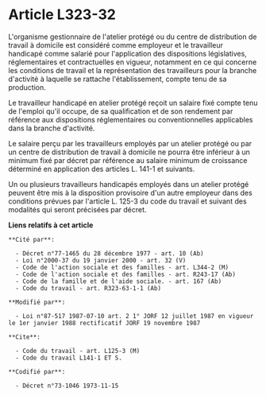 # Article L323-32

L'organisme gestionnaire de l'atelier protégé ou du centre de distribution de travail à domicile est considéré comme
employeur et le travailleur handicapé comme salarié pour l'application des dispositions législatives, réglementaires et
contractuelles en vigueur, notamment en ce qui concerne les conditions de travail et la représentation des travailleurs pour
la branche d'activité à laquelle se rattache l'établissement, compte tenu de sa production.

Le travailleur handicapé en atelier protégé reçoit un salaire fixé compte tenu de l'emploi qu'il occupe, de sa qualification
et de son rendement par référence aux dispositions réglementaires ou conventionnelles applicables dans la branche d'activité.

Le salaire perçu par les travailleurs employés par un atelier protégé ou par un centre de distribution de travail à domicile
ne pourra être inférieur à un minimum fixé par décret par référence au salaire minimum de croissance déterminé en application
des articles L. 141-1 et suivants.

Un ou plusieurs travailleurs handicapés employés dans un atelier protégé peuvent être mis à la disposition provisoire d'un
autre employeur dans des conditions prévues par l'article L. 125-3 du code du travail et suivant des modalités qui seront
précisées par décret.

**Liens relatifs à cet article**

	**Cité par**:

	  - Décret n°77-1465 du 28 décembre 1977 - art. 10 (Ab)
	  - Loi n°2000-37 du 19 janvier 2000 - art. 32 (V)
	  - Code de l'action sociale et des familles - art. L344-2 (M)
	  - Code de l'action sociale et des familles - art. R243-17 (Ab)
	  - Code de la famille et de l'aide sociale. - art. 167 (Ab)
	  - Code du travail - art. R323-63-1-1 (Ab)

	**Modifié par**:

	  - Loi n°87-517 1987-07-10 art. 2 1° JORF 12 juillet 1987 en vigueur le 1er janvier 1988 rectificatif JORF 19 novembre 1987

	**Cite**:

	  - Code du travail - art. L125-3 (M)
	  - Code du travail L141-1 ET S.

	**Codifié par**:

	  - Décret n°73-1046 1973-11-15
